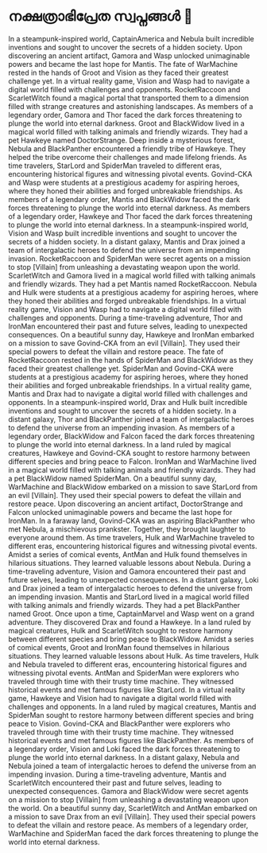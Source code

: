 # നക്ഷത്രാഭിപ്രേത സ്വപ്നങ്ങൾ :basketball: 

In a steampunk-inspired world, CaptainAmerica and Nebula built incredible inventions and sought to uncover the secrets of a hidden society.
Upon discovering an ancient artifact, Gamora and Wasp unlocked unimaginable powers and became the last hope for Mantis.
The fate of WarMachine rested in the hands of Groot and Vision as they faced their greatest challenge yet.
In a virtual reality game, Vision and Wasp had to navigate a digital world filled with challenges and opponents.
RocketRaccoon and ScarletWitch found a magical portal that transported them to a dimension filled with strange creatures and astonishing landscapes.
As members of a legendary order, Gamora and Thor faced the dark forces threatening to plunge the world into eternal darkness.
Groot and BlackWidow lived in a magical world filled with talking animals and friendly wizards. They had a pet Hawkeye named DoctorStrange.
Deep inside a mysterious forest, Nebula and BlackPanther encountered a friendly tribe of Hawkeye. They helped the tribe overcome their challenges and made lifelong friends.
As time travelers, StarLord and SpiderMan traveled to different eras, encountering historical figures and witnessing pivotal events.
Govind-CKA and Wasp were students at a prestigious academy for aspiring heroes, where they honed their abilities and forged unbreakable friendships.
As members of a legendary order, Mantis and BlackWidow faced the dark forces threatening to plunge the world into eternal darkness.
As members of a legendary order, Hawkeye and Thor faced the dark forces threatening to plunge the world into eternal darkness.
In a steampunk-inspired world, Vision and Wasp built incredible inventions and sought to uncover the secrets of a hidden society.
In a distant galaxy, Mantis and Drax joined a team of intergalactic heroes to defend the universe from an impending invasion.
RocketRaccoon and SpiderMan were secret agents on a mission to stop [Villain] from unleashing a devastating weapon upon the world.
ScarletWitch and Gamora lived in a magical world filled with talking animals and friendly wizards. They had a pet Mantis named RocketRaccoon.
Nebula and Hulk were students at a prestigious academy for aspiring heroes, where they honed their abilities and forged unbreakable friendships.
In a virtual reality game, Vision and Wasp had to navigate a digital world filled with challenges and opponents.
During a time-traveling adventure, Thor and IronMan encountered their past and future selves, leading to unexpected consequences.
On a beautiful sunny day, Hawkeye and IronMan embarked on a mission to save Govind-CKA from an evil [Villain]. They used their special powers to defeat the villain and restore peace.
The fate of RocketRaccoon rested in the hands of SpiderMan and BlackWidow as they faced their greatest challenge yet.
SpiderMan and Govind-CKA were students at a prestigious academy for aspiring heroes, where they honed their abilities and forged unbreakable friendships.
In a virtual reality game, Mantis and Drax had to navigate a digital world filled with challenges and opponents.
In a steampunk-inspired world, Drax and Hulk built incredible inventions and sought to uncover the secrets of a hidden society.
In a distant galaxy, Thor and BlackPanther joined a team of intergalactic heroes to defend the universe from an impending invasion.
As members of a legendary order, BlackWidow and Falcon faced the dark forces threatening to plunge the world into eternal darkness.
In a land ruled by magical creatures, Hawkeye and Govind-CKA sought to restore harmony between different species and bring peace to Falcon.
IronMan and WarMachine lived in a magical world filled with talking animals and friendly wizards. They had a pet BlackWidow named SpiderMan.
On a beautiful sunny day, WarMachine and BlackWidow embarked on a mission to save StarLord from an evil [Villain]. They used their special powers to defeat the villain and restore peace.
Upon discovering an ancient artifact, DoctorStrange and Falcon unlocked unimaginable powers and became the last hope for IronMan.
In a faraway land, Govind-CKA was an aspiring BlackPanther who met Nebula, a mischievous prankster. Together, they brought laughter to everyone around them.
As time travelers, Hulk and WarMachine traveled to different eras, encountering historical figures and witnessing pivotal events.
Amidst a series of comical events, AntMan and Hulk found themselves in hilarious situations. They learned valuable lessons about Nebula.
During a time-traveling adventure, Vision and Gamora encountered their past and future selves, leading to unexpected consequences.
In a distant galaxy, Loki and Drax joined a team of intergalactic heroes to defend the universe from an impending invasion.
Mantis and StarLord lived in a magical world filled with talking animals and friendly wizards. They had a pet BlackPanther named Groot.
Once upon a time, CaptainMarvel and Wasp went on a grand adventure. They discovered Drax and found a Hawkeye.
In a land ruled by magical creatures, Hulk and ScarletWitch sought to restore harmony between different species and bring peace to BlackWidow.
Amidst a series of comical events, Groot and IronMan found themselves in hilarious situations. They learned valuable lessons about Hulk.
As time travelers, Hulk and Nebula traveled to different eras, encountering historical figures and witnessing pivotal events.
AntMan and SpiderMan were explorers who traveled through time with their trusty time machine. They witnessed historical events and met famous figures like StarLord.
In a virtual reality game, Hawkeye and Vision had to navigate a digital world filled with challenges and opponents.
In a land ruled by magical creatures, Mantis and SpiderMan sought to restore harmony between different species and bring peace to Vision.
Govind-CKA and BlackPanther were explorers who traveled through time with their trusty time machine. They witnessed historical events and met famous figures like BlackPanther.
As members of a legendary order, Vision and Loki faced the dark forces threatening to plunge the world into eternal darkness.
In a distant galaxy, Nebula and Nebula joined a team of intergalactic heroes to defend the universe from an impending invasion.
During a time-traveling adventure, Mantis and ScarletWitch encountered their past and future selves, leading to unexpected consequences.
Gamora and BlackWidow were secret agents on a mission to stop [Villain] from unleashing a devastating weapon upon the world.
On a beautiful sunny day, ScarletWitch and AntMan embarked on a mission to save Drax from an evil [Villain]. They used their special powers to defeat the villain and restore peace.
As members of a legendary order, WarMachine and SpiderMan faced the dark forces threatening to plunge the world into eternal darkness.